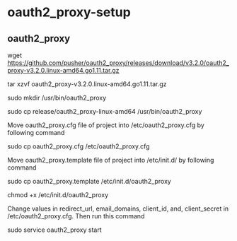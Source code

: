 # oauth2_proxy-setup

## oauth2_proxy

wget https://github.com/pusher/oauth2_proxy/releases/download/v3.2.0/oauth2_proxy-v3.2.0.linux-amd64.go1.11.tar.gz

tar xzvf  oauth2_proxy-v3.2.0.linux-amd64.go1.11.tar.gz

sudo mkdir /usr/bin/oauth2_proxy

sudo cp release/oauth2_proxy-linux-amd64 /usr/bin/oauth2_proxy

Move oauth2_proxy.cfg file of project into /etc/oauth2_proxy.cfg by following command

sudo cp oauth2_proxy.cfg /etc/oauth2_proxy.cfg

Move oauth2_proxy.template file of project into /etc/init.d/ by following command

sudo cp oauth2_proxy.template /etc/init.d/oauth2_proxy

chmod +x /etc/init.d/oauth2_proxy

Change values in redirect_url, email_domains, client_id, and, client_secret in /etc/oauth2_proxy.cfg. Then run this command

sudo service oauth2_proxy start
